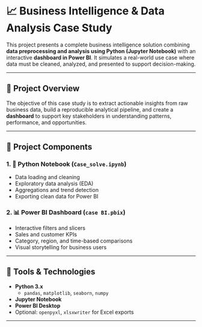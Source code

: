 # 📈 Business Intelligence & Data Analysis Case Study

This project presents a complete business intelligence solution combining **data preprocessing and analysis using Python (Jupyter Notebook)** with an interactive **dashboard in Power BI**. It simulates a real-world use case where data must be cleaned, analyzed, and presented to support decision-making.

---

## 🧾 Project Overview

The objective of this case study is to extract actionable insights from raw business data, build a reproducible analytical pipeline, and create a **dashboard** to support key stakeholders in understanding patterns, performance, and opportunities.

---

## 📁 Project Components

### 1. 🐍 Python Notebook (`Case_solve.ipynb`)
- Data loading and cleaning
- Exploratory data analysis (EDA)
- Aggregations and trend detection
- Exporting clean data for Power BI

### 2. 📊 Power BI Dashboard (`case BI.pbix`)
- Interactive filters and slicers
- Sales and customer KPIs
- Category, region, and time-based comparisons
- Visual storytelling for business users

---

## 🧰 Tools & Technologies

- **Python 3.x**  
  - `pandas`, `matplotlib`, `seaborn`, `numpy`
- **Jupyter Notebook**
- **Power BI Desktop**
- Optional: `openpyxl`, `xlsxwriter` for Excel exports

---
